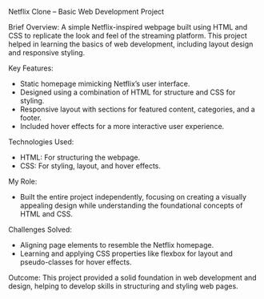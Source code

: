 Netflix Clone – Basic Web Development Project

Brief Overview:
A simple Netflix-inspired webpage built using HTML and CSS to replicate the look and feel of the streaming platform. This project helped in learning the basics of web development, including layout design and responsive styling.

Key Features:
-	Static homepage mimicking Netflix’s user interface.
-	Designed using a combination of HTML for structure and CSS for styling.
-	Responsive layout with sections for featured content, categories, and a footer.
-	Included hover effects for a more interactive user experience.

Technologies Used:
- HTML: For structuring the webpage.
- CSS: For styling, layout, and hover effects.

My Role:
- Built the entire project independently, focusing on creating a visually appealing design while understanding the foundational concepts of HTML and CSS.

Challenges Solved:
- Aligning page elements to resemble the Netflix homepage.
- Learning and applying CSS properties like flexbox for layout and pseudo-classes for hover 
  effects.

Outcome:
This project provided a solid foundation in web development and design, helping to develop skills in structuring and styling web pages.
